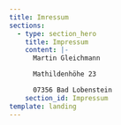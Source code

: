 ```yaml
---
title: Imressum
sections:
  - type: section_hero
    title: Impressum
    content: |-
      Martin Gleichmann

      Mathildenhöhe 23

      07356 Bad Lobenstein
    section_id: Impressum
template: landing
---
```

